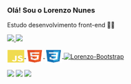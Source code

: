 ### Olá! Sou o Lorenzo Nunes

 Estudo desenvolvimento front-end 👨‍💻


 <div>
  <a href="https://github.com/lorenzoNunes">
  <img height="180em" src="https://github-readme-stats.vercel.app/api?username=lorenzoNunes&show_icons=true&theme=dark&include_all_commits=true&count_private=true"/>
  <img height="180em" src="https://github-readme-stats.vercel.app/api/top-langs/?username=lorenzoNunes&layout=compact&langs_count=16&theme=dark"/>
</div>
<div style="display: inline_block"><br>
  <img align="center" alt="Lorenzo-Js" height="30" width="40" src="https://raw.githubusercontent.com/devicons/devicon/master/icons/javascript/javascript-plain.svg">
  <img align="center" alt="Lorenzo-HTML" height="30" width="40" src="https://raw.githubusercontent.com/devicons/devicon/master/icons/html5/html5-original.svg">
  <img align="center" alt="Lorenzo-CSS" height="30" width="40" src="https://raw.githubusercontent.com/devicons/devicon/master/icons/css3/css3-original.svg">
  <img align="center" alt="Lorenzo-Bootstrap" height="30" width="40" src="https://img.icons8.com/color/48/000000/bootstrap.png"/>
</div>  
<br>
  <div> 
  <a href="https://instagram.com/dfl_nunes/" target="_blank"><img src="https://img.shields.io/badge/-Instagram-%23E4405F?style=for-the-badge&logo=instagram&logoColor=white" target="_blank"></a>
  <a href = "email:lorenzo1999nunes@outlook.com" target="_blank"><img src="https://img.icons8.com/color/48/000000/ms-outlook.png?" target="_blank"></a>
  <a href="https://www.linkedin.com/in/lorenzonunes/" target="_blank"><img src="https://img.shields.io/badge/-LinkedIn-%230077B5?style=for-the-badge&logo=linkedin&logoColor=white" target="_blank"></a> 
 </div>
